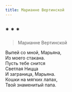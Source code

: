 ```yaml
---
title: Марианне Вертинской
---
```

## * * *

> Марианне Вертинской

Выпей со мной, Марьяна,  
Из моего стакана.  
Пусть тебе снится  
Светлая Ницца  
И заграница, Марьяна.  
Кошки на мягких лапах,  
Твой знаменитый папа.